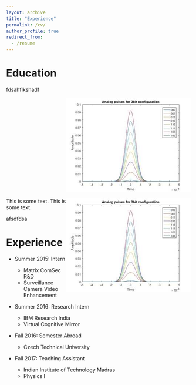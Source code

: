 ```yaml
---
layout: archive
title: "Experience"
permalink: /cv/
author_profile: true
redirect_from:
  - /resume
---
```

Education
======
fdsahflkshadf
<div style="text-align:right" markdown="1">

![Alt Text](/images/dac.jpg "Caption")

</div>
<p>This is some text. <img src="/images/dac.jpg" alt="Smiley face" align="right"> This is some text.</p> 

afsdfdsa

Experience
======
* Summer 2015: Intern
  * Matrix ComSec R&D
  * Surveillance Camera Video Enhancement

* Summer 2016: Research Intern
  * IBM Research India
  * Virtual Cognitive Mirror
  
* Fall 2016: Semester Abroad
  * Czech Technical University

* Fall 2017: Teaching Assistant
  * Indian Institute of Technology Madras
  * Physics I
  
